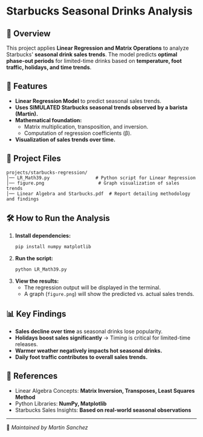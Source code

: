 # Starbucks Seasonal Drinks Analysis

## 📌 Overview
This project applies **Linear Regression and Matrix Operations** to analyze Starbucks' **seasonal drink sales trends**. The model predicts **optimal phase-out periods** for limited-time drinks based on **temperature, foot traffic, holidays, and time trends**.

## 🔬 Features
- **Linear Regression Model** to predict seasonal sales trends.
- **Uses SIMULATED Starbucks seasonal trends observed by a barista (Martin).**
- **Mathematical foundation:**
  - Matrix multiplication, transposition, and inversion.
  - Computation of regression coefficients (β).
- **Visualization of sales trends over time.**

## 📂 Project Files
```
projects/starbucks-regression/
│── LR_Math39.py                 # Python script for Linear Regression
│── figure.png                    # Graph visualization of sales trends
│── Linear Algebra and Starbucks.pdf  # Report detailing methodology and findings
```

## 🛠️ How to Run the Analysis
1. **Install dependencies:**
   ```bash
   pip install numpy matplotlib
   ```
2. **Run the script:**
   ```bash
   python LR_Math39.py
   ```
3. **View the results:**
   - The regression output will be displayed in the terminal.
   - A graph (`figure.png`) will show the predicted vs. actual sales trends.

## 📊 Key Findings
- **Sales decline over time** as seasonal drinks lose popularity.
- **Holidays boost sales significantly** → Timing is critical for limited-time releases.
- **Warmer weather negatively impacts hot seasonal drinks.**
- **Daily foot traffic contributes to overall sales trends.**

## 📎 References
- Linear Algebra Concepts: **Matrix Inversion, Transposes, Least Squares Method**
- Python Libraries: **NumPy, Matplotlib**
- Starbucks Sales Insights: **Based on real-world seasonal observations**

---
📌 *Maintained by Martin Sanchez*
